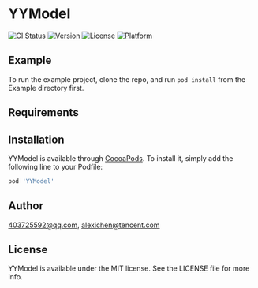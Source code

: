 # YYModel

[![CI Status](https://img.shields.io/travis/403725592@qq.com/YYModel.svg?style=flat)](https://travis-ci.org/403725592@qq.com/YYModel)
[![Version](https://img.shields.io/cocoapods/v/YYModel.svg?style=flat)](https://cocoapods.org/pods/YYModel)
[![License](https://img.shields.io/cocoapods/l/YYModel.svg?style=flat)](https://cocoapods.org/pods/YYModel)
[![Platform](https://img.shields.io/cocoapods/p/YYModel.svg?style=flat)](https://cocoapods.org/pods/YYModel)

## Example

To run the example project, clone the repo, and run `pod install` from the Example directory first.

## Requirements

## Installation

YYModel is available through [CocoaPods](https://cocoapods.org). To install
it, simply add the following line to your Podfile:

```ruby
pod 'YYModel'
```

## Author

403725592@qq.com, alexichen@tencent.com

## License

YYModel is available under the MIT license. See the LICENSE file for more info.
